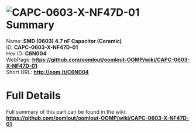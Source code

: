 
![CAPC-0603-X-NF47D-01](https://github.com/oomlout/oomlout-OOMP/blob/master/parts/CAPC-0603-X-NF47D-01/CAPC-0603-X-NF47D-01_420.jpg)   
Summary
=================
  
Name: __SMD (0603) 4.7 nF Capacitor (Ceramic)__    
ID: __CAPC-0603-X-NF47D-01__   
Hex ID: __C6N004__   
WebPage: __https://github.com/oomlout/oomlout-OOMP/wiki/CAPC-0603-X-NF47D-01__   
Short URL: __http://oom.lt/C6N004__   

Full Details
==========================
Full summary of this part can be found in the wiki:   
__https://github.com/oomlout/oomlout-OOMP/wiki/CAPC-0603-X-NF47D-01__    

